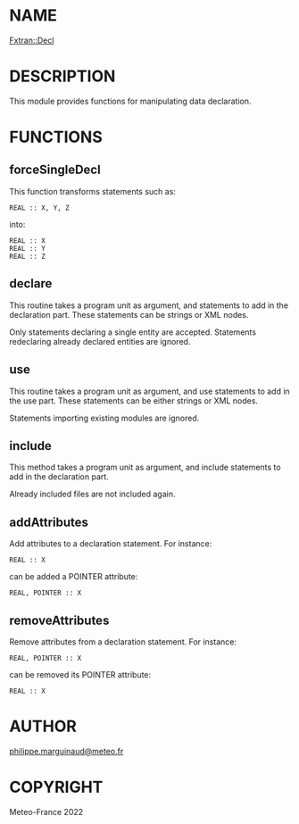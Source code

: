 # NAME

[Fxtran::Decl](../lib/Fxtran/Decl.pm)

# DESCRIPTION

This module provides functions for manipulating data declaration.

# FUNCTIONS

## forceSingleDecl

This function transforms statements such as:

    REAL :: X, Y, Z

into:

    REAL :: X
    REAL :: Y 
    REAL :: Z

## declare

This routine takes a program unit as argument, and statements to add
in the declaration part. These statements can be strings or XML nodes. 

Only statements declaring a single entity are accepted. Statements
redeclaring already declared entities are ignored.

## use

This routine takes a program unit as argument, and use statements to 
add in the use part. These statements can be either strings or XML nodes.

Statements importing existing modules are ignored.

## include

This method takes a program unit as argument, and include statements to
add in the declaration part.

Already included files are not included again.

## addAttributes

Add attributes to a declaration statement. For instance:

    REAL :: X

can be added a POINTER attribute:

    REAL, POINTER :: X

## removeAttributes

Remove attributes from a declaration statement. For instance:

    REAL, POINTER :: X

can be removed its POINTER attribute:

    REAL :: X

# AUTHOR

philippe.marguinaud@meteo.fr

# COPYRIGHT

Meteo-France 2022
